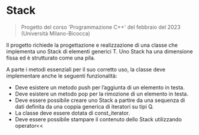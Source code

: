 # Stack<T>
> Progetto del corso 'Programmazione C++' del febbraio del 2023 (Università Milano-Bicocca)

Il progetto richiede la progettazione e realizzazione di una classe che implementa uno Stack di elementi generici T. Uno Stack ha una dimensione fissa ed è strutturato come una pila.

A parte i metodi essenziali per il suo corretto uso, la classe deve implementare anche le seguenti funzionalità:
- Deve esistere un metodo push per l’aggiunta di un elemento in testa.
- Deve esistere un metodo pop per la rimozione di un elemento in testa.
- Deve essere possibile creare uno Stack a partire da una sequenza di dati definita da una coppia generica di iteratori su tipi Q.
- La classe deve essere dotata di const_iterator.
- Deve essere possibile stampare il contenuto dello Stack utilizzando operator<<

